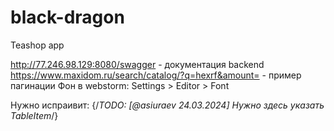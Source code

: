 # black-dragon
Teashop app

http://77.246.98.129:8080/swagger - документация backend
https://www.maxidom.ru/search/catalog/?q=hexrf&amount= - пример пагинации
Фон в webstorm: Settings > Editor > Font


Нужно испраивит:
{/*TODO: [@asiuraev 24.03.2024] Нужно здесь указать TableItem*/}
